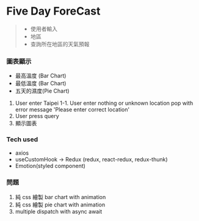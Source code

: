 # Five Day ForeCast

> - 使用者輸入
> - 地區
> - 查詢所在地區的天氣預報

### 圖表顯示

- 最高溫度 (Bar Chart)
- 最低溫度 (Bar Chart)
- 五天的濕度(Pie Chart)

1. User enter Taipei
   1-1. User enter nothing or unknown location pop with error message 'Please enter correct location'
2. User press query
3. 顯示圖表

### Tech used

- axios
- useCustomHook -> Redux (redux, react-redux, redux-thunk)
- Emotion(styled component)

### 問題

1. 純 css 繪製 bar chart with animation
2. 純 css 繪製 pie chart with animation
3. multiple dispatch with async await
